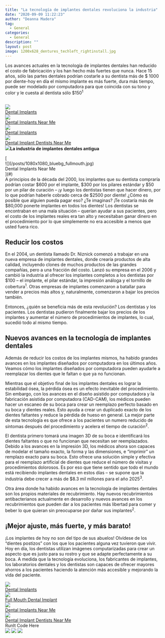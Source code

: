 ```yaml
---
title: "La tecnología de implantes dentales revoluciona la industria"
date: "2020-09-09 11:22:23"
author: "Deanna Madera"
tag:
  - General
categories:
  - General
description: ""
layout: post
image: 1200x628_dentures_techleft_rightinstall.jpg
---
```


Los avances actuales en la tecnología de implantes dentales han reducido el costo de fabricación y los han hecho más fuertes que nunca. Hace 15 años, sólo las partes dentales podrían costarle a su dentista más de $ 1000 por diente-hoy en día el mismo implante es más fuerte, dura más tiempo, puede ser modelado por computadora para que coincida con su tono y color y le cuesta al dentista sólo $150<sup>1</sup>

## <div class="cta-btn-wrap" data-mobile-sponsoredads="no">

[<div class="cta-imagecover">![](/posts/1080x1080_bluebg_2teeth_1implant.jpg)</div><div class="cta-textcover"><state></state> Dental Implants</div>](#)[<div class="cta-imagecover">![](/posts/1080x1080_bluebg_full4mouth.jpg)</div><div class="cta-textcover">Dental Implants Near Me</div>](#)[<div class="cta-imagecover">![](/posts/1080x1080_bluebg_fullmouth.jpg)</div><div class="cta-textcover"><city></city> Dental Implants</div>](#)[<div class="cta-imagecover">![](/posts/1080x1080_bluebg_gumsdentalimplant.jpg)</div><div class="cta-textcover">Dental Implant Dentists Near Me</div>](#)</div>![](/posts/1200x628_dentures_techleft_rightinstall-1024x536.jpg)**La industria de implantes dentales antigua**

<div class="mobile-cta-wrap"><div class="cta-btn-wrap" data-mobile-sponsoredads="yes">[<div class="cta-imagecover">![](/posts/1080x1080_bluebg_fullmouth.jpg)</div><div class="cta-textcover">Dental Implants Near Me</div>](#)</div>A principios de la década del 2000, los implantes que su dentista compraría podrían costar $600 por el implante, $300 por los pilares estándar y $50 por un pilar de curación – ¡y luego los dentistas tienen que hacer dinero, por lo que podrían haberle cobrado cerca de $2500 por diente! ¿Cómo es posible que alguien pueda pagar eso? ¿Te imaginas? ¡Te costaría más de $80,000 ponerte implantes en todos los dientes! Los dentistas se encontraban en una mala situación – querían ayudar a sus pacientes, pero el costo de los implantes reales era tan alto y necesitaban ganar dinero en el procedimiento por lo que simplemente no era accesible a menos que usted fuera rico.

## **Reducir los costos**

En el 2004, un dentista llamado Dr. Niznick comenzó a trabajar en una nueva empresa de implantes dentales, donde crearía productos de alta calidad, incluyendo clones de muchos productos de las grandes compañías, pero a una fracción del costo. Lanzó su empresa en el 2006 y cambió la industria al ofrecer los implantes completos a los dentistas por $100 – el implante, el pilar estándar, la impresión análoga y el tornillo de cobertura<sup>1</sup>. Otras empresas de implantes comenzaron a batallar para vender a precios más altos y, naturalmente, comenzaron a bajar los precios también.

Entonces, ¿quién se beneficia más de esta revolución? Los dentistas y los pacientes. Los dentistas pudieron finalmente bajar los precios de los implantes y aumentar el número de procedimientos de implantes, lo cual, sucedió todo al mismo tiempo.

## **Nuevos avances en la tecnología de implantes dentales**

Además de reducir los costos de los implantes mismos, ha habido grandes avances en los implantes diseñados por computadora en los últimos años. Veamos cómo los implantes diseñados por computadora pueden ayudarle a reemplazar los dientes que le faltan o que ya no funcionan.

Mientras que el objetivo final de los implantes dentales es lograr la estabilidad ósea, la pérdida ósea es un efecto inevitable del procedimiento. Sin embargo, con los avances en el diseño asistido por computadora y la fabricación asistida por computadora (CAD-CAM), los médicos pueden hacer un escaneo de su boca para crear un reemplazo perfecto basado en su boca y dientes reales. Esto ayuda a crear un duplicado exacto de los dientes faltantes y reduce la pérdida de hueso en general. La mejor parte de esta tecnología es que ofrece a los pacientes un numero reducido de síntomas después del procedimiento y acelera el tiempo de curación<sup>2</sup>.

El dentista primero tomará una imagen 3D de su boca e identificará los dientes faltantes o que no funcionan que necesitan ser reemplazados. Debido a los avances en la impresión 3D, los médicos ahora son capaces de modelar el tamaño exacto, la forma y las dimensiones, e “imprimir” un remplazo exacto para su boca. Esto ofrece una solución simple y efectiva para el reemplazo artificial de dientes que reduce el número de visitas y procedimientos dolorosos. Es por eso que tiene sentido que todo el mundo está recibiendo implantes dentales en estos días – se supone que la industria debe crecer a más de $8.3 mil millones para el año 2025<sup>3</sup>.

Otra área donde ha habido avances en la tecnología de implantes dentales son los propios materiales de recubrimiento. Hay nuevos recubrimientos antibacterianos actualmente en desarrollo y nuevos avances en los recubrimientos que pueden dar a los pacientes más libertad para comer y beber lo que quieran sin preocuparse por dañar sus implantes<sup>2</sup>.

## **¡Mejor ajuste, más fuerte, y más barato!**

</div>¡Los implantes de hoy no son del tipo de sus abuelos! Olvídese de los “dientes postizos” con los que los pacientes alguna vez tuvieron que vivir. Hoy en día, los dentistas utilizan imágenes computarizadas para crear un aspecto que es justo para su rostro y que se adapte perfectamente a su boca. A medida que la tecnología evoluciona, los fabricantes de implantes, los laboratorios dentales y los dentistas son capaces de ofrecer mayores ahorros a los pacientes haciendo la atención más accesible y mejorando la vida del paciente.

<div class="cta-btn-wrap" data-mobile-sponsoredads="no">

[<div class="cta-imagefull">![](/posts/1200x628_dentalimplant_gums-300x157.jpg)</div><div class="cta-textfull"><city></city> Dental Implants</div>](#)[<div class="cta-imagefull">![](/posts/1200x627_dentures_4teeth-300x157.jpg)</div><div class="cta-textfull">Full Mouth Dental Implant</div>](#)[<div class="cta-imagefull">![](/posts/1200x627_dentures_seethru-300x157.jpg)</div><div class="cta-textfull">Dental Implants Near Me</div>](#)[<div class="cta-imagefull">![](/posts/1200x628_dentalimplant_parts-1-300x157.jpg)</div><div class="cta-textfull">Dental Implant Dentists Near Me</div>](#)</div><div class="ad-hide">RunIt Code Here</div> <script>
!function(f,b,e,v,n,t,s){if(f.fbq)return;n=f.fbq=function(){n.callMethod?
n.callMethod.apply(n,arguments):n.queue.push(arguments)};if(!f.\_fbq)f.\_fbq=n;
n.push=n;n.loaded=!0;n.version='2.0';n.queue=[];t=b.createElement(e);t.async=!0;
t.src=v;s=b.getElementsByTagName(e)[0];s.parentNode.insertBefore(t,s)}(window,
document,'script','https://connect.facebook.net/en_US/fbevents.js');
fbq('init', '531314677258366'); // Insert your pixel ID here.
fbq('track', 'PageView');
</script> <noscript>![](https://www.facebook.com/tr?id=531314677258366&ev=PageView&noscript=1)</noscript> <script>
!function(f,b,e,v,n,t,s){if(f.fbq)return;n=f.fbq=function(){n.callMethod?
n.callMethod.apply(n,arguments):n.queue.push(arguments)};if(!f.\_fbq)f.\_fbq=n;
n.push=n;n.loaded=!0;n.version='2.0';n.queue=[];t=b.createElement(e);t.async=!0;
t.src=v;s=b.getElementsByTagName(e)[0];s.parentNode.insertBefore(t,s)}(window,
document,'script','https://connect.facebook.net/en_US/fbevents.js');
fbq('init', '438385429848061'); // Insert your pixel ID here.
fbq('track', 'PageView');
</script> <noscript>![](https://www.facebook.com/tr?id=438385429848061&ev=PageView&noscript=1)</noscript> <script type="application/javascript">(function(w,d,t,r,u){w[u]=w[u]||[];w[u].push({'projectId':'10000','properties':{'pixelId':'10029827'}});var s=d.createElement(t);s.src=r;s.async=true;s.onload=s.onreadystatechange=function(){var y,rs=this.readyState,c=w[u];if(rs&&rs!="complete"&&rs!="loaded"){return}try{y=YAHOO.ywa.I13N.fireBeacon;w[u]=[];w[u].push=function(p){y([p])};y(c)}catch(e){}};var scr=d.getElementsByTagName(t)[0],par=scr.parentNode;par.insertBefore(s,scr)})(window,document,"script","https://s.yimg.com/wi/ytc.js","dotq");</script> <script type="text/javascript">
window.\_tfa = window.\_tfa || [];
window.\_tfa.push({notify: 'event', name: 'page_view', id: 1191405});
!function (t, f, a, x) {
if (!document.getElementById(x)) {
t.async = 1;t.src = a;t.id=x;f.parentNode.insertBefore(t, f);
}
}(document.createElement('script'),
document.getElementsByTagName('script')[0],
'//cdn.taboola.com/libtrc/unip/1191405/tfa.js',
'tb_tfa_script');
</script> <noscript> ![](//trc.taboola.com/1191405/log/3/unip?en=page_view) </noscript> <script>
fbq('track', 'ViewContent', {
currency: 'USD'
});
</script> <script type="text/javascript">
function runIt() {
fbq('track', 'AddToCart', {
currency: 'USD',
content_name: 'dental'
});

        window.dotq = window.dotq || [];
        window.dotq.push(
        {
            'projectId': '10000',
            'properties': {
                'pixelId': '10029827',
                'qstrings': {
                    'et': 'custom',
                    'ea': 'click',
                    'ec': 'addtocart',
                    'el': 'dental'
                }
        } } );
    _tfa.push({notify: 'event', name: 'add_to_cart', id: 1191405});
    }

</script>
